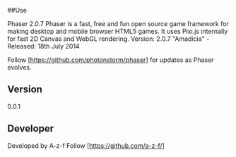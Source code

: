 ##Use

Phaser 2.0.7
Phaser is a fast, free and fun open source game framework for making desktop and mobile browser HTML5 games. It uses Pixi.js internally for fast 2D Canvas and WebGL rendering.
Version: 2.0.7 "Amadicia" - Released: 18th July 2014

Follow [https://github.com/photonstorm/phaser] for updates as Phaser evolves.

## Version

0.0.1

## Developer

Developed by A-z-f
Follow [https://github.com/a-z-f/]